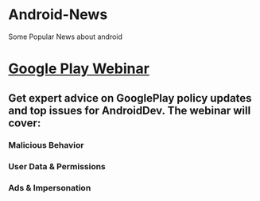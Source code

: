 # Android-News
Some Popular News about android

# [Google Play Webinar](https://twitter.com/GooglePlayDev/status/1058410916105146373)
## Get expert advice on GooglePlay policy updates and top issues for AndroidDev. The webinar will cover:
  
  ### Malicious Behavior
  ### User Data & Permissions
  ### Ads & Impersonation

